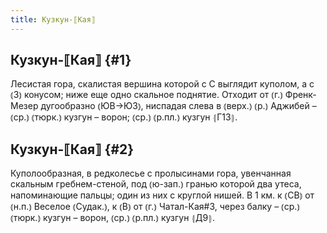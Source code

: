 ```yaml
---
title: Кузкун-⟦Кая⟧
---
```

## Кузкун-⟦Кая⟧ {#1}

Лесистая гора, скалистая вершина которой с С выглядит куполом, а с ⦅З⦆ конусом; ниже еще одно скальное поднятие. Отходит от ⦅г.⦆ Френк-Мезер дугообразно ⦅ЮВ→ЮЗ⦆, ниспадая слева в ⦅верх.⦆ ⦅р.⦆ Аджибей – ⦅ср.⦆ ⦅тюрк.⦆ кузгун – ворон; ⦅ср.⦆ ⦅р.пл.⦆ кузгун ⦃Г13⦄.

## Кузкун-⟦Кая⟧ {#2}

Куполообразная, в редколесье с пролысинами гора, увенчанная скальным гребнем-стеной, под ⦅ю-зап.⦆ гранью которой два утеса, напоминающие пальцы; один из них с круглой нишей. В 1 км. к ⦅СВ⦆ от ⦅н.п.⦆ Веселое ⦅Судак.⦆, к ⦅В⦆ от ⦅г.⦆ Чатал-Кая#3, через балку – ⦅ср.⦆ ⦅тюрк.⦆ кузгун – ворон, ⦅ср.⦆ ⦅р.пл.⦆ кузгун ⦃Д9⦄.

